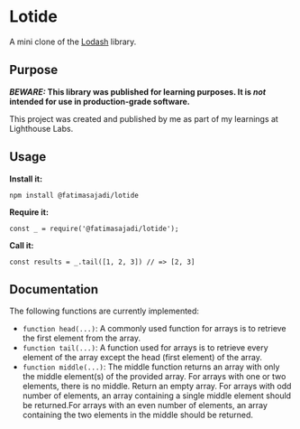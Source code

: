 # Lotide

A mini clone of the [Lodash](https://lodash.com) library.

## Purpose

**_BEWARE:_ This library was published for learning purposes. It is _not_ intended for use in production-grade software.**

This project was created and published by me as part of my learnings at Lighthouse Labs. 

## Usage

**Install it:**

`npm install @fatimasajadi/lotide`

**Require it:**

`const _ = require('@fatimasajadi/lotide');`

**Call it:**

`const results = _.tail([1, 2, 3]) // => [2, 3]`

## Documentation

The following functions are currently implemented:

* `function head(...)`: A commonly used function for arrays is to retrieve the first element from the array. 
* `function tail(...)`: A function used for arrays is to retrieve every element of the array except the head (first element) of the array.
* `function middle(...)`: The middle function returns an array with only the middle element(s) of the provided array. For arrays with one or two elements, there is no middle. Return an empty array. For arrays with odd number of elements, an array containing a single middle element should be returned.For arrays with an even number of elements, an array containing the two elements in the middle should be returned.
